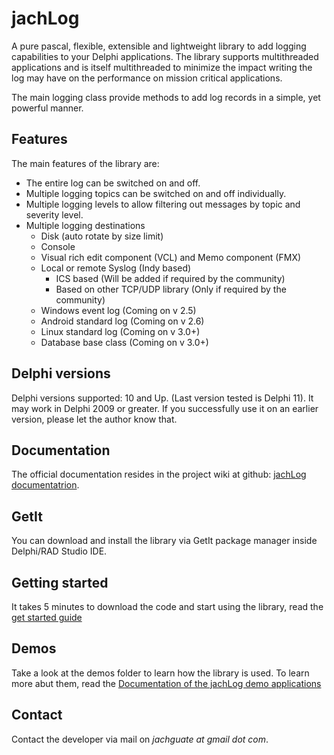 # jachLog

A pure pascal, flexible, extensible and lightweight library to add logging capabilities to your Delphi applications. The library supports multithreaded applications and is itself multithreaded to minimize the impact writing the log may have on the performance on mission critical applications.

The main logging class provide methods to add log records in a simple, yet powerful manner.

## Features

The main features of the library are:

* The entire log can be switched on and off.
* Multiple logging topics can be switched on and off individually.
* Multiple logging levels to allow filtering out messages by topic and severity level.
* Multiple logging destinations
	- Disk (auto rotate by size limit)
	- Console
	- Visual rich edit component (VCL) and Memo component (FMX) 
	- Local or remote Syslog (Indy based)
		+ ICS based (Will be added if required by the community)
		+ Based on other TCP/UDP library (Only if required by the community)
	- Windows event log (Coming on v 2.5)
	- Android standard log (Coming on v 2.6)
	- Linux standard log (Coming on v 3.0+)
	- Database base class (Coming on v 3.0+)

## Delphi versions

Delphi versions supported: 10 and Up. (Last version tested is Delphi 11). It may work in Delphi 2009 or greater. If you successfully use it on an earlier version, please let the author know that.

## Documentation

The official documentation resides in the project wiki at github: [jachLog documentatrion](https://github.com/jachguate/jachLogMgr/wiki).

## GetIt

You can download and install the library via GetIt package manager inside Delphi/RAD Studio IDE.

## Getting started

It takes 5 minutes to download the code and start using the library, read the [get started guide](https://github.com/jachguate/jachLogMgr/wiki/GetStartedWithJachLog)

## Demos

Take a look at the demos folder to learn how the library is used. To learn more abut them, read the [Documentation of the jachLog demo applications](https://github.com/jachguate/jachLogMgr/wiki/Demos)

## Contact

Contact the developer via mail on *jachguate at gmail dot com*.
